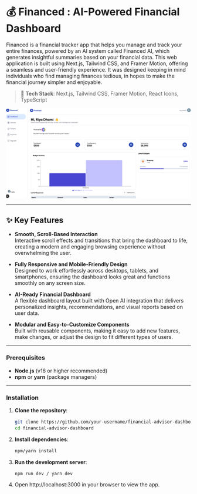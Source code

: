 # 💰 Financed : AI-Powered Financial Dashboard

Financed is a financial tracker app that helps you manage and track your entire finances, powered by an AI system called Financed AI, which generates insightful summaries based on your financial data. This web application is built using Next.js, Tailwind CSS, and Framer Motion, offering a seamless and user-friendly experience. It was designed keeping in mind individuals who find managing finances tedious, in hopes to make the financial journey simpler and enjoyable.
> 🚀 **Tech Stack**: Next.js, Tailwind CSS, Framer Motion, React Icons, TypeScript

![Project Screenshot](./public/dashboard.png)

---

## ✨ Key Features

- **Smooth, Scroll-Based Interaction**  
  Interactive scroll effects and transitions that bring the dashboard to life, creating a modern and engaging browsing experience without overwhelming the user.

- **Fully Responsive and Mobile-Friendly Design**  
  Designed to work effortlessly across desktops, tablets, and smartphones, ensuring the dashboard looks great and functions smoothly on any screen size.

- **AI-Ready Financial Dashboard**  
  A flexible dashboard layout built with Open AI integration that delivers personalized insights, recommendations, and visual reports based on user data.

- **Modular and Easy-to-Customize Components**  
  Built with reusable components, making it easy to add new features, make changes, or adjust the design to fit different types of users.


---

###  Prerequisites

- **Node.js** (v16 or higher recommended)
- **npm** or **yarn** (package managers)

---

### Installation

1. **Clone the repository**:
   ```bash
   git clone https://github.com/your-username/financial-advisor-dashboard.git
   cd financial-advisor-dashboard
2. **Install dependencies**:
   ```bash
   npm/yarn install
3. **Run the development server**:
   ```bash
   npm run dev / yarn dev
4. Open http://localhost:3000 in your browser to view the app.
   
